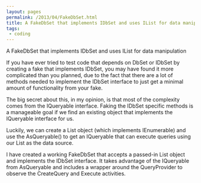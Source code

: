 ```yaml
---
layout: pages
permalink: /2013/04/FakeDbSet.html
title: A FakeDbSet that implements IDbSet and uses IList for data manipulation 
tags:
 - coding
---
```

A FakeDbSet that implements IDbSet<T> and uses IList<T> for data manipulation

 If you have ever tried to test code that depends on DbSet<T> or IDbSet<T> by creating a fake that implements IDbSet<T>, you may have found it more complicated than you planned, due to the fact that there are a lot of methods needed to implement the IDbSet<T> interface to just get a minimal amount of functionality from your fake. 

The big secret about this, in my opinion, is that most of the complexity comes from the IQueryable<T> interface. Faking the IDbSet<T> specific methods is a manageable goal if we find an existing object that implements the IQueryable<T> interface for us. 

Luckily, we can create a List<T> object (which implements IEnumerable<T>) and use the AsQueryable<T>() to get an IQueryable<T> that can execute queries using our List<T> as the data source.

I have created a working FakeDbSet<T> that accepts a passed-in List<T> object and implements the IDbSet<T> interface. It takes advantage of the IQueryable<T> from AsQueryable<T> and includes a wrapper around the QueryProvider to observe the CreateQuery and Execute activities. 

<script src="https://gist.github.com/Grax32/5477058.js"></script>
